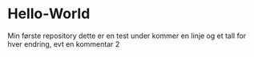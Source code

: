 # Hello-World
Min første repository
dette er en test under kommer en linje og et tall for hver endring, evt en kommentar
2
